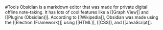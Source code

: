 #Tools 
Obsidian is a markdown editor that was made for private digital offline note-taking. 
It has lots of cool features like a [[Graph View]] and [[Plugins (Obsidian)]].
According to [[Wikipedia]], Obsidian was made using the [[Electron (Framework)]] using [[HTML]], [[CSS]], and [[JavaScript]].